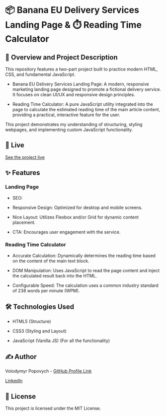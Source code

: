 # 📦 Banana EU Delivery Services Landing Page & ⏱️ Reading Time Calculator

## 📝 Overview and Project Description

This repository features a two-part project built to practice modern HTML, CSS, and fundamental JavaScript.

- Banana EU Delivery Services Landing Page: A modern, responsive marketing landing page designed to promote a fictional delivery service. It focuses on clean UI/UX and responsive design principles.

- Reading Time Calculator: A pure JavaScript utility integrated into the page to calculate the estimated reading time of the main article content, providing a practical, interactive feature for the user.

This project demonstrates my understanding of structuring, styling webpages, and implementing custom JavaScript functionality.

## 🚀 Live

[See the project live](https://vovapopovych.github.io/web-coding-portfolio-js/jsProjects/marketing-blocks.html)

## ✨ Features

### Landing Page

- SEO: 
  
- Responsive Design: Optimized for desktop and mobile screens.

- Nice Layout: Utilizes Flexbox and/or Grid for dynamic content placement.

- CTA: Encourages user engagement with the service.

### Reading Time Calculator

- Accurate Calculation: Dynamically determines the reading time based on the content of the main text block.

- DOM Manipulation: Uses JavaScript to read the page content and inject the calculated result back into the HTML.

- Configurable Speed: The calculation uses a common industry standard of 238 words per minute (WPM).

## 🛠️ Technologies Used

- HTML5 (Structure)

- CSS3 (Styling and Layout)

- JavaScript (Vanilla JS) (For all the functionality)

## ✍️ Author

Volodymyr Popovych - [GitHub Profile Link](https://github.com/VovaPopovych)

[LinkedIn](https://www.linkedin.com/in/volodymyr-popovych/)

## 📄 License

This project is licensed under the MIT License.
